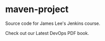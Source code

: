 # maven-project
Source code for James Lee's Jenkins course.

Check out our Latest DevOps PDF book.


